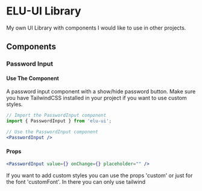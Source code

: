 # ELU-UI Library
My own UI Library with components I would like to use in other projects.

## Components
### Password Input
#### Use The Component
A password input component with a show/hide password button.
Make sure you have TailwindCSS installed in your project if you want to use custom styles.
```jsx
// Import the PasswordInput component
import { PasswordInput } from 'elu-ui';

// Use the PasswordInput component
<PasswordInput />
```
#### Props
```jsx	
<PasswordInput value={} onChange={} placeholder="" />
```
If you want to add custom styles you can use the props 'custom' or just for the font 'customFont'. In there you can only use tailwind